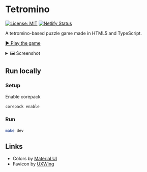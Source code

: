 # Tetromino

[![License: MIT](https://img.shields.io/badge/license-MIT-green)](./LICENSE)
[![Netlify Status](https://api.netlify.com/api/v1/badges/72866b1c-d0fc-4e33-b4a1-d9ce2b418547/deploy-status)](https://app.netlify.com/sites/quirky-poitras-7ec457/deploys)

A tetromino-based puzzle game made in HTML5 and TypeScript.

[▶️ Play the game](https://tetromino.verybadfrags.com/)

<details>
<summary>🖼️ Screenshot</summary>
<img src="./docs/tetromino01.png" alt="Game screenshot"/>
</details>

## Run locally

### Setup

Enable corepack

```sh
corepack enable
```

### Run

```sh
make dev
```

## Links

- Colors by [Material UI](https://www.materialui.co/colors)
- Favicon by [UXWing](https://uxwing.com/)
